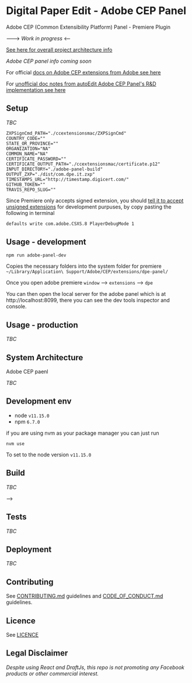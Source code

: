 
#  Digital Paper Edit - Adobe CEP Panel 
 Adobe CEP (Common Extensibility Platform) Panel - Premiere Plugin

---> _Work in progress_ <--

<!-- _One liner + link to confluence page_
_Screenshot of UI - optional_ -->

 
[See here for overall project architecture info](https://github.com/bbc/digital-paper-edit-client#project-architecture)

_Adobe CEP panel info coming soon_

For official [docs on Adobe CEP extensions from Adobe see here](https://github.com/Adobe-CEP/CEP-Resources/blob/master/CEP_9.x/Documentation/CEP%209.0%20HTML%20Extension%20Cookbook.md)

For [unofficial doc notes from autoEdit Adobe CEP Panel's R&D implementation see here](https://autoedit.gitbook.io/documentation/adobe-panel/autoedit-adobe-cep-panel-dev-setup)

## Setup
<!-- _stack - optional_
_How to build and run the code/app_ -->

_TBC_

```env
ZXPSignCmd_PATH="./ccextensionsmac/ZXPSignCmd"
COUNTRY_CODE=""
STATE_OR_PROVINCE=""
ORGANIZATION="NA"
COMMON_NAME="NA"
CERTIFICATE_PASSWORD=""
CERTIFICATE_OUTPUT_PATH="./ccextensionsmac/certificate.p12"
INPUT_DIRECTORY="./adobe-panel-build"
OUTPUT_ZXP="./dist/com.dpe.it.zxp"
TIMESTAMPS_URL="http://timestamp.digicert.com/"
GITHUB_TOKEN=""
TRAVIS_REPO_SLUG=""
```


Since Premiere only accepts signed extension, you should [tell it to accept unsigned extensions](https://github.com/Adobe-CEP/CEP-Resources/blob/master/CEP_9.x/Documentation/CEP%209.0%20HTML%20Extension%20Cookbook.md#debugging-unsigned-extensions) for development purpuses, by 
copy pasting the following in terminal

```bash
defaults write com.adobe.CSXS.8 PlayerDebugMode 1
```


## Usage - development

```
npm run adobe-panel-dev
```
Copies the necessary folders into the system folder for premiere `~/Library/Application\ Support/Adobe/CEP/extensions/dpe-panel/`

Once you open adobe premiere `window` --> `extensions` --> `dpe`

You can then open the local server for the adobe panel which is at http://localhost:8099, there you can see the dev tools inspector and console.

## Usage - production

_TBC_

<!-- To install the packaged extension in Adobe Premiere, [see user manual instructions](https://autoedit.gitbook.io/digital-paper-edit-user-manual/digital-paper-edit-adobe-panel/install) -->


 

## System Architecture
<!-- _High level overview of system architecture_ -->

Adobe CEP paenl 

 _TBC_

## Development env
 <!-- _How to run the development environment_

_Coding style convention ref optional, eg which linter to use_

_Linting, github pre-push hook - optional_ -->
 
- node `v11.15.0`
- npm `6.7.0`

if you are using nvm as your package manager you can just run 

```
nvm use
```
To set to the node version `v11.15.0`

## Build
<!-- _How to run build_ -->

_TBC_

<!-- ```
npm run adobe-panel-build
``` -->

<!-- ```
npm run adobe-panel-package-sign-build
``` -->

 -->

## Tests
<!-- _How to carry out tests_ -->

 _TBC_

## Deployment
<!-- _How to deploy the code/app into test/staging/production_ -->

_TBC_

<!-- Travis or  
 ```
npm run adobe-panel-package-sign-build
``` -->

<!-- Travis into releases + manual adobe exchange? - optional -->


## Contributing

See [CONTRIBUTING.md](./CONTRIBUTING.md) guidelines and [CODE_OF_CONDUCT.md](./CODE_OF_CONDUCT.md) guidelines.

## Licence
<!-- mention MIT Licence -->
See [LICENCE](./LICENCE.md)

## Legal Disclaimer

_Despite using React and DraftJs, this repo is not promoting any Facebook products or other commercial interest._